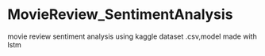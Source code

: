 # MovieReview_SentimentAnalysis
movie review sentiment analysis using kaggle dataset .csv,model made with lstm 
